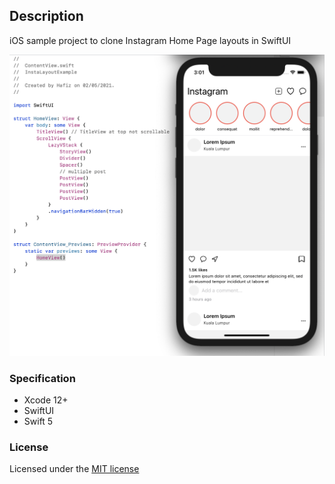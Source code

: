 ## Description
iOS sample project to clone Instagram Home Page layouts in SwiftUI


![screenshot](screenshot.png)

### Specification

- Xcode 12+
- SwiftUI
- Swift 5

### License
Licensed under the [MIT license](http://opensource.org/licenses/MIT)
